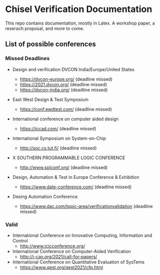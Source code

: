 # Chisel Verification Documentation

This repo contains documentation, mostly in Latex. A workshop paper, a reserach proposal, and more to come.


## List of possible conferences  
### Missed Deadlines  
- Design and verification DVCON India/Europe/United States
  - https://dvcon-europe.org/ (deadline missed)
  - https://2021.dvcon.org/ (deadline missed)
  - https://dvcon-india.org/ (deadline missed)

- East West Design & Test Symposium
  - https://conf.ewdtest.com/ (deadline missed)
- International conference on computer aided design
  - https://iccad.com/ (deadline missed)
- International Symposium on System-on-Chip
  - http://soc.cs.tut.fi/ (deadline missed)
- X SOUTHERN PROGRAMMABLE LOGIC CONFERENCE
  - http://www.splconf.org/ (deadline missed)
- Design, Automation & Test in Europe Conference & Exhibition
  - https://www.date-conference.com/ (deadline missed)
- Desing Automation Conference
  - https://www.dac.com/topic-area/verificationvalidation (deadline missed)  
  
### Valid  
- International Conference on Innovative Computing, Information and Control
  - http://www.icicconference.org/
- International Conference on Computer-Aided Verification  
  - http://i-cav.org/2021/call-for-papers/  
- International Conference on Quantitative Evaluation of SysTems  
  - https://www.qest.org/qest2021/cfp.html
